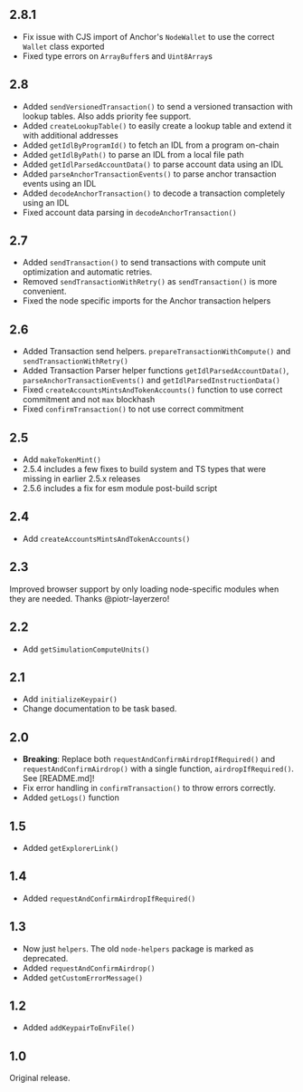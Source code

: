 ## 2.8.1

- Fix issue with CJS import of Anchor's `NodeWallet` to use the correct `Wallet` class exported
- Fixed type errors on `ArrayBuffer`s and `Uint8Array`s

## 2.8

- Added `sendVersionedTransaction()` to send a versioned transaction with lookup tables. Also adds priority fee support.
- Added `createLookupTable()` to easily create a lookup table and extend it with additional addresses
- Added `getIdlByProgramId()` to fetch an IDL from a program on-chain
- Added `getIdlByPath()` to parse an IDL from a local file path
- Added `getIdlParsedAccountData()` to parse account data using an IDL
- Added `parseAnchorTransactionEvents()` to parse anchor transaction events using an IDL
- Added `decodeAnchorTransaction()` to decode a transaction completely using an IDL
- Fixed account data parsing in `decodeAnchorTransaction()`

## 2.7

- Added `sendTransaction()` to send transactions with compute unit optimization and automatic retries.
- Removed `sendTransactionWithRetry()` as `sendTransaction()` is more convenient.
- Fixed the node specific imports for the Anchor transaction helpers

## 2.6

- Added Transaction send helpers. `prepareTransactionWithCompute()` and `sendTransactionWithRetry()`
- Added Transaction Parser helper functions `getIdlParsedAccountData()`, `parseAnchorTransactionEvents()` and `getIdlParsedInstructionData()`
- Fixed `createAccountsMintsAndTokenAccounts()` function to use correct commitment and not `max` blockhash
- Fixed `confirmTransaction()` to not use correct commitment

## 2.5

- Add `makeTokenMint()`
- 2.5.4 includes a few fixes to build system and TS types that were missing in earlier 2.5.x releases
- 2.5.6 includes a fix for esm module post-build script

## 2.4

- Add `createAccountsMintsAndTokenAccounts()`

## 2.3

Improved browser support by only loading node-specific modules when they are needed. Thanks @piotr-layerzero!

## 2.2

- Add `getSimulationComputeUnits()`

## 2.1

- Add `initializeKeypair()`
- Change documentation to be task based.

## 2.0

- **Breaking**: Replace both `requestAndConfirmAirdropIfRequired()` and `requestAndConfirmAirdrop()` with a single function, `airdropIfRequired()`. See [README.md]!
- Fix error handling in `confirmTransaction()` to throw errors correctly.
- Added `getLogs()` function

## 1.5

- Added `getExplorerLink()`

## 1.4

- Added `requestAndConfirmAirdropIfRequired()`

## 1.3

- Now just `helpers`. The old `node-helpers` package is marked as deprecated.
- Added `requestAndConfirmAirdrop()`
- Added `getCustomErrorMessage()`

## 1.2

- Added `addKeypairToEnvFile()`

## 1.0

Original release.
